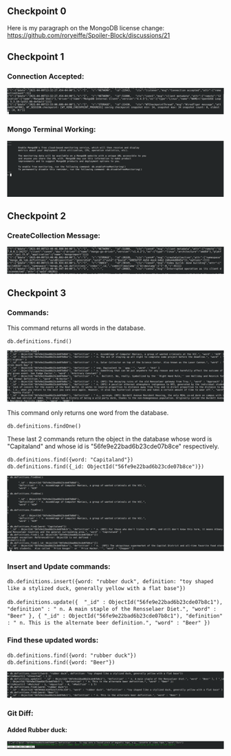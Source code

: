 ## Checkpoint 0

Here is my paragraph on the MongoDB license change:
https://github.com/roryeiffe/Spoiler-Block/discussions/21

## Checkpoint 1

### Connection Accepted:

![Connection Accepted](check1.1.png)

### Mongo Terminal Working:

![Terminal](check1.2.png)

## Checkpoint 2

### CreateCollection Message:

![Collection](check2.1.png)

## Checkpoint 3

### Commands:

This command returns all words in the database.
```
db.definitions.find()
```

![find](check3.1.png)

This command only returns one word from the database.
```
db.definitions.findOne()
```

These last 2 commands return the object in the database whose word is "Capitaland" and whose id is "56fe9e22bad6b23cde07b8ce" respectively.
```
db.definitions.find({word: "Capitaland"}) 
db.definitions.find({_id: ObjectId("56fe9e22bad6b23cde07b8ce")})
```

![commands](check3.2.png)


### Insert and Update commands:
```
db.definitions.insert({word: "rubber duck", definition: "toy shaped like a stylized duck, generally yellow with a flat base"})

db.definitions.update({  "_id" : ObjectId("56fe9e22bad6b23cde07b8c1"), "definition" : " n. A main staple of the Rensselaer Diet.", "word" : "Beer" }, { "_id" : ObjectId("56fe9e22bad6b23cde07b8c1"), "definition" : " n. This is the alternate beer definition.", "word" : "Beer" })
```

### Find these updated words:
```
db.definitions.find({word: "rubber duck"}) 
db.definitions.find({word: "Beer"})
```

![Changed](check3.3.png)


### Git Diff:

#### Added Rubber duck:

![add](check3.4.png)